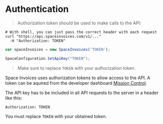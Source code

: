 # Authentication

> Authorization token should be used to make calls to the API:

```shell
# With shell, you can just pass the correct header with each request
curl "https://api.spaceinvoices.com/v1/..."
  -H "Authorization: TOKEN"
```

```javascript
var spaceInvoices = new SpaceInvoices('TOKEN');
```

```csharp
SpaceConfiguration.SetApiKey("TOKEN");
```



> Make sure to replace `TOKEN` with your authorization token.

Space Invoices uses authorization tokens to allow access to the API. A token can be aquired from the developer dashboard [Mission Control](http://spaceinvoices.com/signup).

The API key has to be included in all API requests to the server in a header like this:

`Authorization: TOKEN`

<aside class="notice">You must replace <code>TOKEN</code> with your obtained token.</aside>
